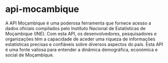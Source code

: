 # api-mocambique
 A API Moçambique é uma poderosa ferramenta que fornece acesso a dados oficiais compilados pelo Instituto Nacional de Estatísticas de Moçambique (INE). Com esta API, os desenvolvedores, pesquisadores e organizações têm a capacidade de aceder uma riqueza de informações estatísticas precisas e confiáveis sobre diversos aspectos do país. Esta API é uma fonte valiosa para entender a dinâmica demográfica, económica e social de Moçambique.
